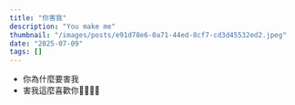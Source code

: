 ```yaml
---
title: "你害我"
description: "You make me"
thumbnail: "/images/posts/e91d78e6-0a71-44ed-8cf7-cd3d45532ed2.jpeg"
date: "2025-07-09"
tags: []
---
```

- 你為什麼要害我
- 害我這麼喜歡你🤬🤬😭😭
